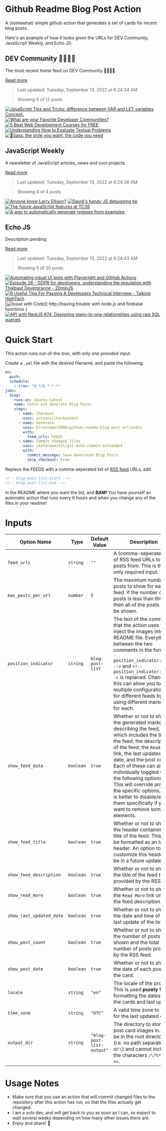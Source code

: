 # Github Readme Blog Post Action

A (somewhat) simple github action that generates a set of cards for recent blog posts.

Here's an example of how it looks given the URLs for DEV Community, JavaScript Weekly, and Echo JS:

<!-- post-list:start -->
## DEV Community 👩‍💻👨‍💻

The most recent home feed on DEV Community 👩‍💻👨‍💻.

[Read more](https://dev.to)
> Last updated: Tuesday, September 13, 2022 at 6:24:34 AM

> Showing 5 of 12 posts.

[![JavaScript Tips and Tricks: difference between VAR and LET variables Concept.](https://raw.githubusercontent.com/ErrorGamer2000/github-readme-blog-post-action/main/generated_files/DEV_Community_👩‍💻👨‍💻/JavaScript_Tips_and_Tricks__difference_between_VAR_and_LET_variables_Concept..svg)](https://dev.to/sayyedasad786/javascript-tips-and-tricks-difference-between-var-and-let-variables-concept-2hnb)
[![What are your Favorite Developer Communities?](https://raw.githubusercontent.com/ErrorGamer2000/github-readme-blog-post-action/main/generated_files/DEV_Community_👩‍💻👨‍💻/What_are_your_Favorite_Developer_Communities_.svg)](https://dev.to/medusajs/what-are-your-favorite-developer-communities-4ifm)
[![5 Best Web Development Courses for FREE](https://raw.githubusercontent.com/ErrorGamer2000/github-readme-blog-post-action/main/generated_files/DEV_Community_👩‍💻👨‍💻/5_Best_Web_Development_Courses_for_FREE.svg)](https://dev.to/onlydevs_/5-best-web-development-courses-for-free-3io2)
[![Understanding How to Evaluate Textual Problems](https://raw.githubusercontent.com/ErrorGamer2000/github-readme-blog-post-action/main/generated_files/DEV_Community_👩‍💻👨‍💻/Understanding_How_to_Evaluate_Textual_Problems.svg)](https://dev.to/neurotech_africa/understanding-how-to-evaluate-textual-problems-32md)
[![🎨Sass: the style you want, the code you need](https://raw.githubusercontent.com/ErrorGamer2000/github-readme-blog-post-action/main/generated_files/DEV_Community_👩‍💻👨‍💻/🎨Sass__the_style_you_want__the_code_you_need.svg)](https://dev.to/akram_ak/sass-the-style-you-want-the-code-you-need-5188)


## JavaScript Weekly

A newsletter of JavaScript articles, news and cool projects

[Read more](https://javascriptweekly.com/)
> Last updated: Tuesday, September 13, 2022 at 6:24:38 AM

> Showing 4 of 4 posts.

[![Anyone know Larry Ellison?](https://raw.githubusercontent.com/ErrorGamer2000/github-readme-blog-post-action/main/generated_files/JavaScript_Weekly/Anyone_know_Larry_Ellison_.svg)](https://javascriptweekly.com/issues/605)
[![David's handy JS debugging tip](https://raw.githubusercontent.com/ErrorGamer2000/github-readme-blog-post-action/main/generated_files/JavaScript_Weekly/David's_handy_JS_debugging_tip.svg)](https://javascriptweekly.com/issues/604)
[![The future JavaScript features at TC39](https://raw.githubusercontent.com/ErrorGamer2000/github-readme-blog-post-action/main/generated_files/JavaScript_Weekly/The_future_JavaScript_features_at_TC39.svg)](https://javascriptweekly.com/issues/603)
[![A way to automatically generate regexes from examples](https://raw.githubusercontent.com/ErrorGamer2000/github-readme-blog-post-action/main/generated_files/JavaScript_Weekly/A_way_to_automatically_generate_regexes_from_examples.svg)](https://javascriptweekly.com/issues/602)


## Echo JS

Description pending

[Read more](
http://www.echojs.com
)
> Last updated: Tuesday, September 13, 2022 at 6:24:43 AM

> Showing 5 of 30 posts.

[![Automating visual UI tests with Playwright and GitHub Actions](https://raw.githubusercontent.com/ErrorGamer2000/github-readme-blog-post-action/main/generated_files/_Echo_JS_/Automating_visual_UI_tests_with_Playwright_and_GitHub_Actions.svg)](https://mmazzarolo.com/blog/2022-09-09-visual-regression-testing-with-playwright-and-github-actions/)
[![Episode 28 - GDPR for developers, understanding the regulation with Thiébaut Devergranne - 20minJS](https://raw.githubusercontent.com/ErrorGamer2000/github-readme-blog-post-action/main/generated_files/_Echo_JS_/Episode_28_-_GDPR_for_developers__understanding_the_regulation_with_Thiébaut_Devergranne_-_20minJS.svg)](https://podcast.20minjs.com/1952066/11302925-episode-28-gdpr-for-developers-understanding-the-regulation-with-thiebaut-devergranne)
[![9 Useful Tips For Passing A Developers Technical Interview - Talking HighTech](https://raw.githubusercontent.com/ErrorGamer2000/github-readme-blog-post-action/main/generated_files/_Echo_JS_/9_Useful_Tips_For_Passing_A_Developers_Technical_Interview_-_Talking_HighTech.svg)](https://www.talkinghightech.com/en/passing-developers-technical-interview/)
[![
Issue with Code
](https://raw.githubusercontent.com/ErrorGamer2000/github-readme-blog-post-action/main/generated_files/_Echo_JS_/_Issue_with_Code_.svg)](
http://having trouble with node.js and firebase functions
)
[![API with NestJS #74. Designing many-to-one relationships using raw SQL queries](https://raw.githubusercontent.com/ErrorGamer2000/github-readme-blog-post-action/main/generated_files/_Echo_JS_/API_with_NestJS__74._Designing_many-to-one_relationships_using_raw_SQL_queries.svg)](https://wanago.io/2022/09/12/api-nestjs-many-to-one-sql/)


<!-- post-list:end -->

# Quick Start

This action runs out-of-the-box, with only one provided input.

Create a `.yml` file with the desired filename, and paste the following:

```yml
on:
  push:
  schedule:
    - cron: "0 */6 * * *"
jobs:
  blog:
    runs-on: ubuntu-latest
    name: Fetch and Generate Blog Posts
    steps:
      - name: Checkout
        uses: actions/checkout@v3
      - name: Generate
        uses: ErrorGamer2000/github-readme-blog-post-action@v1
        with:
          feed_urls: FEEDS
      - name: Commit changed files
        uses: stefanzweifel/git-auto-commit-action@v4
        with:
          commit_message: Save Generated Blog Posts
          skip_checkout: true
```

Replace the FEEDS with a comma-seperated list of [RSS feed](https://rss.com/blog/how-do-rss-feeds-work/) URLs, add

```md
<!-- blog-post-list:start -->
<!-- blog-post-list:end -->
```

in the README where you want the list, and **_BAM!_** You have yourself an automatic action that runs every 6 hours and when you change any of the files in your readme!

# Inputs

<table>
  <thead>
    <tr>
      <th>Option Name</th>
      <th>Type</th>
      <th>Default Value</th>
      <th>Description</th>
    </tr>
  </thead>
  <tbody>
    <tr>
      <td><code>feed_urls</code></td>
      <td><code>string</code></td>
      <td><code>""</code></td>
      <td>A (comma-seperated) list of RSS feed URLs to load posts from. This is the only required input.</td>
    </tr>
    <tr>
      <td><code>max_posts_per_url</code></td>
      <td><code>number</code></td>
      <td><code>5</code></td>
      <td>The maximum number of posts to show for each feed. If the number of posts is less than this, then all of the posts will be shown.</td>
    </tr>
    <tr>
      <td><code>position_indicator</code></td>
      <td><code>string</code></td>
      <td><code>blog-post-list</code></td>
      <td>The text of the comments that the action uses to inject the images into the README file. Everything between the two comments in the form <code>&lt;!-- position_indicator:start --&gt;</code> and <code>&lt;!-- position_indicator:end --&gt;</code> is replaced. Changing this can allow you to use multiple configurations for different feeds by using different markers for each.</td>
    </tr>
    <tr>
      <td><code>show_feed_data</code></td>
      <td><code>boolean</code></td>
      <td><code>true</code></td>
      <td>Whether or not to show the generated markdown describing the feed, which includes the title of the feed, the description of the feed, the <code>Read More</code> link, the last updated date, and the post count. Each of these can also be individually toggled with the following options. This will override any of the specific options, so it is better to disable/enable them specifically if you want to remove some elements.</td>
    </tr>
    <tr>
      <td><code>show_feed_title</code></td>
      <td><code>boolean</code></td>
      <td><code>true</code></td>
      <td>Whether or not to show the header containing the title of the feed. This will be formatted as an <code>h2</code> header. An option to customize this header will be in a future update.</td>
    </tr>
    <tr>
      <td><code>show_feed_description</code></td>
      <td><code>boolean</code></td>
      <td><code>true</code></td>
      <td>Whether or not to show the title of the feed that is provided by the RSS feed.</td>
    </tr>
    <tr>
      <td><code>show_read_more</code></td>
      <td><code>boolean</code></td>
      <td><code>true</code></td>
      <td>Whether or not to show the <code>Read More</code> link under the feed description.</td>
    </tr>
    <tr>
      <td><code>show_last_updated_date</code></td>
      <td><code>boolean</code></td>
      <td><code>true</code></td>
      <td>Whether or not to show the date and time of the last update of the list.</td>
    </tr>
    <tr>
      <td><code>show_post_count</code></td>
      <td><code>boolean</code></td>
      <td><code>true</code></td>
      <td>Whether or not to show the number of posts shown and the total number of posts provided by the RSS feed.</td>
    </tr>
    <tr>
      <td><code>show_post_date</code></td>
      <td><code>boolean</code></td>
      <td><code>true</code></td>
      <td>Whether or not to show the date of each post on the card.</td>
    </tr>
    <tr>
      <td><code>locale</code></td>
      <td><code>string</code></td>
      <td><code>"en"</code></td>
      <td>The locale of the project. This is used <strong>purely</strong> for formatting the dates of the cards and last update.</td>
    </tr>
    <tr>
      <td><code>time_zone</code></td>
      <td><code>string</code></td>
      <td><code>"UTC"</code></td>
      <td>A valid time zone to use for the last updated date.</td>
    </tr>
    <tr>
      <td><code>output_dir</code></td>
      <td><code>string</code></td>
      <td><code>"blog-post-list-output"</code></td>
      <td>The directory to store the post card images in. Must be in the root directory (i.e. no path separators <code>/</code> or <code>\</code>) and cannot include the characters <code>/\?%*:|"&lt;&gt;</code>.</td>
    </tr>
<!--
    <tr>
      <td><code></code></td>
      <td><cde></cde></td>
      <td><code></code></td>
      <td></td>
    </tr>
-->
  </tbody>
</table>

# Usage Notes

- Make sure that you use an action that will commit changed files to the repository after this action has run, so that the files actually get changed.
- I am a solo dev, and will get back to you as soon as I can, so expect to wait several weeks depending on how many other issues there are.
- Enjoy and share! 🤗
